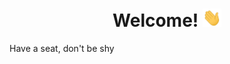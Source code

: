 <h1 align="center">Welcome! <img src="https://raw.githubusercontent.com/ABSphreak/ABSphreak/master/gifs/Hi.gif" width="30px"> </h1>

Have a seat, don't be shy


